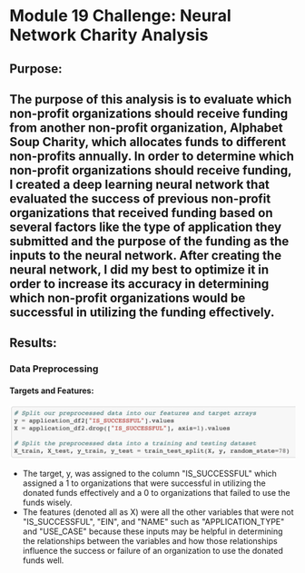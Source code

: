 # Module 19 Challenge: Neural Network Charity Analysis

## Purpose:
The purpose of this analysis is to evaluate which non-profit organizations should receive funding from another non-profit organization, Alphabet Soup Charity, which allocates funds to different non-profits annually. In order to determine which non-profit organizations should receive funding, I created a deep learning neural network that evaluated the success of previous non-profit organizations that received funding based on several factors like the type of application they submitted and the purpose of the funding as the inputs to the neural network. After creating the neural network, I did my best to optimize it in order to increase its accuracy in determining which non-profit organizations would be successful in utilizing the funding effectively.
---

## Results:

### Data Preprocessing
#### Targets and Features:
![Targets_and_Features](https://github.com/mbroad1/Module-19-Neural-Network-Charity-Analysis/blob/main/target%20and%20features.png)
- The target, y, was assigned to the column "IS_SUCCESSFUL" which assigned a 1 to organizations that were successful in utilizing the donated funds effectively and a 0 to organizations that failed to use the funds wisely.
- The features (denoted all as X) were all the other variables that were not "IS_SUCCESSFUL", "EIN", and "NAME" such as "APPLICATION_TYPE" and "USE_CASE" because these inputs may be helpful in determining the relationships between the variables and how those relationships influence the success or failure of an organization to use the donated funds well.
